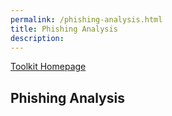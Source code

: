 ```yaml
---
permalink: /phishing-analysis.html
title: Phishing Analysis
description: 
---
```

<head>
<link href="css/cyber.css" rel="stylesheet">
</head>

[Toolkit Homepage](../README.md)

## Phishing Analysis